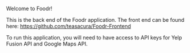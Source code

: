 Welcome to Foodr!

This is the back end of the Foodr application. The front end can be found here: https://github.com/teasacura/Foodr-Frontend

To run this application, you will need to have access to API keys for Yelp Fusion API and Google Maps API.
